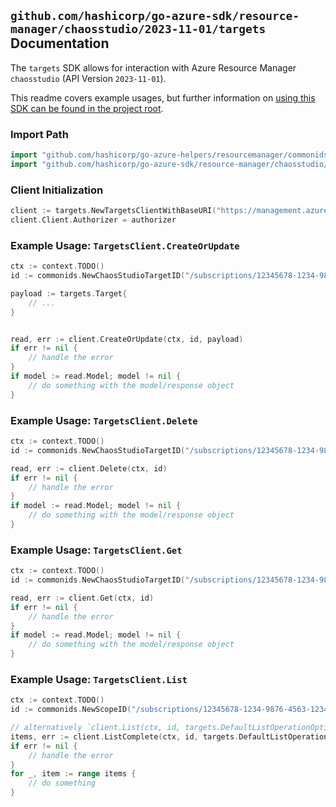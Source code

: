 
## `github.com/hashicorp/go-azure-sdk/resource-manager/chaosstudio/2023-11-01/targets` Documentation

The `targets` SDK allows for interaction with Azure Resource Manager `chaosstudio` (API Version `2023-11-01`).

This readme covers example usages, but further information on [using this SDK can be found in the project root](https://github.com/hashicorp/go-azure-sdk/tree/main/docs).

### Import Path

```go
import "github.com/hashicorp/go-azure-helpers/resourcemanager/commonids"
import "github.com/hashicorp/go-azure-sdk/resource-manager/chaosstudio/2023-11-01/targets"
```


### Client Initialization

```go
client := targets.NewTargetsClientWithBaseURI("https://management.azure.com")
client.Client.Authorizer = authorizer
```


### Example Usage: `TargetsClient.CreateOrUpdate`

```go
ctx := context.TODO()
id := commonids.NewChaosStudioTargetID("/subscriptions/12345678-1234-9876-4563-123456789012/resourceGroups/some-resource-group", "targetName")

payload := targets.Target{
	// ...
}


read, err := client.CreateOrUpdate(ctx, id, payload)
if err != nil {
	// handle the error
}
if model := read.Model; model != nil {
	// do something with the model/response object
}
```


### Example Usage: `TargetsClient.Delete`

```go
ctx := context.TODO()
id := commonids.NewChaosStudioTargetID("/subscriptions/12345678-1234-9876-4563-123456789012/resourceGroups/some-resource-group", "targetName")

read, err := client.Delete(ctx, id)
if err != nil {
	// handle the error
}
if model := read.Model; model != nil {
	// do something with the model/response object
}
```


### Example Usage: `TargetsClient.Get`

```go
ctx := context.TODO()
id := commonids.NewChaosStudioTargetID("/subscriptions/12345678-1234-9876-4563-123456789012/resourceGroups/some-resource-group", "targetName")

read, err := client.Get(ctx, id)
if err != nil {
	// handle the error
}
if model := read.Model; model != nil {
	// do something with the model/response object
}
```


### Example Usage: `TargetsClient.List`

```go
ctx := context.TODO()
id := commonids.NewScopeID("/subscriptions/12345678-1234-9876-4563-123456789012/resourceGroups/some-resource-group")

// alternatively `client.List(ctx, id, targets.DefaultListOperationOptions())` can be used to do batched pagination
items, err := client.ListComplete(ctx, id, targets.DefaultListOperationOptions())
if err != nil {
	// handle the error
}
for _, item := range items {
	// do something
}
```
